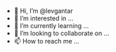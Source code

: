- 👋 Hi, I’m @levgantar
- 👀 I’m interested in ...
- 🌱 I’m currently learning ...
- 💞️ I’m looking to collaborate on ...
- 📫 How to reach me ...

<!---
levgantar/levgantar is a ✨ special ✨ repository because its `README.md` (this file) appears on your GitHub profile.
You can click the Preview link to take a look at your changes.
--->

